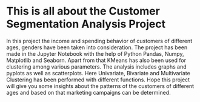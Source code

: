 # This is all about the Customer Segmentation Analysis Project
In this project the income and spending behavior of customers of different ages, genders have been taken into consideration. The project has been made in the Jupyter Notebook with
the help of Python Pandas, Numpy, Matplotlib and Seaborn. Apart from that KMeans has also been used for clustering among various parameters. The analysis includes graphs and pyplots
as well as scatterplots. Here Univariate, Bivariate and Multivariate Clustering has been performed with different functions. Hope this project will give you some insights about the
patterns of the customers of different ages and based on that marketing campaigns can be determined. 
